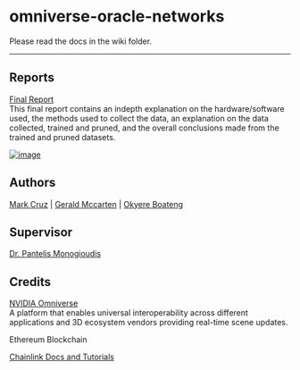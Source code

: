 # omniverse-oracle-networks

Please read the docs in the wiki folder.

<hr />



## Reports
<a href="https://docs.google.com/document/d/1QXPzQb9SG-gpRKiWHrydOK-Ho3NRGGJT">Final Report</a><br>
This final report contains an indepth explanation on the hardware/software used, the methods used to collect the data, an explanation on the data collected, trained and pruned, and the overall conclusions made from the trained and pruned datasets.

<a href="https://docs.google.com/document/d/1QXPzQb9SG-gpRKiWHrydOK-Ho3NRGGJT">![image](https://user-images.githubusercontent.com/589439/161171433-d2359618-b3dc-4839-b509-c938ce401f73.png)</a>

## Authors

<a href="https://github.com/markkcruz">Mark Cruz</a> | <a href="https://github.com/G-McCarten">Gerald Mccarten</a> | <a href="https://github.com/okbWork">Okyere Boateng</a>

## Supervisor

<a href="https://pantelis.github.io/">Dr. Pantelis Monogioudis</a>

## Credits

<a href="https://developer.nvidia.com/nvidia-omniverse-platform">NVIDIA Omniverse</a><br>
A platform that enables universal interoperability across different applications and 3D ecosystem vendors providing real-time scene updates.

Ethereum Blockchain<br>

<a href="https://docs.chain.link/">Chainlink Docs and Tutorials</a><br>

